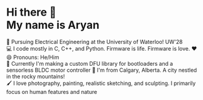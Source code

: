# Hi there 👋 <br> My name is Aryan


🏫 Pursuing Electrical Engineering at the University of Waterloo! UW'28<br>
💻 I code mostly in C, C++, and Python. Firmware is life. Firmware is love. ❤️<br>
😄 Pronouns: He/Him<br>
🤔 Currently I'm making a custom DFU library for bootloaders and a sensorless BLDC motor controller
🌱 I'm from Calgary, Alberta. A city nestled in the rocky mountains!<br>
🖌️ I love photography, painting, realistic sketching, and sculpting. I primarily focus on human features and nature<br>

<!--
**Akashem06/Akashem06** is a ✨ _special_ ✨ repository because its `README.md` (this file) appears on your GitHub profile.

Here are some ideas to get you started:

- 🔭 I’m currently working on ...
- 🌱 I’m currently learning ...
- 👯 I’m looking to collaborate on ...
- 🤔 I’m looking for help with ...
- 💬 Ask me about ...
- 📫 How to reach me: ...
- 😄 Pronouns: ...
- ⚡ Fun fact: ...
-->
